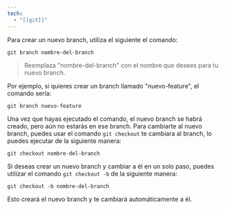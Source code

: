 ```yaml
---
tech:
  - "[[git]]"
---
```


Para crear un nuevo branch, utiliza el siguiente el comando:  

```
git branch nombre-del-branch
```    

> Reemplaza "nombre-del-branch" con el nombre que desees para tu nuevo branch.    

Por ejemplo, si quieres crear un branch llamado "nuevo-feature", el comando sería:

```
git branch nuevo-feature
```

Una vez que hayas ejecutado el comando, el nuevo branch se habrá creado, pero aún no estarás en ese branch. Para cambiarte al nuevo branch, puedes usar el comando `git checkout` te cambiara al branch, lo puedes ejecutar de la siguiente manera:

```
git checkout nombre-del-branch
```    

Si deseas crear un nuevo branch y cambiar a él en un solo paso, puedes utilizar el comando `git checkout -b` de la siguiente manera: 

```
git checkout -b nombre-del-branch
```

Esto creará el nuevo branch y te cambiará automáticamente a él.
